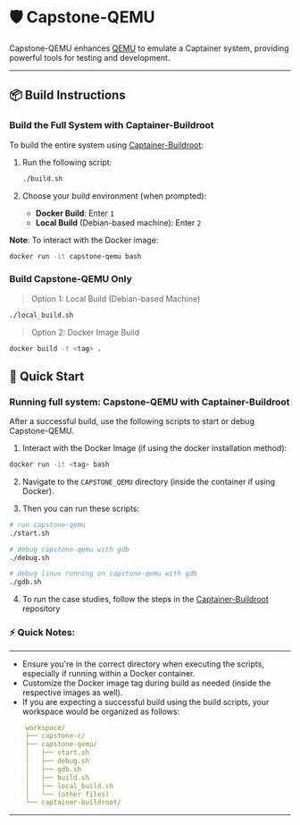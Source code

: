 # 🛡️ Capstone-QEMU

Capstone-QEMU enhances [QEMU](https://github.com/qemu/qemu) to emulate a Captainer system, providing powerful tools for testing and development.

---

## 📦 **Build Instructions**

### Build the Full System with Captainer-Buildroot

To build the entire system using [Captainer-Buildroot](https://github.com/project-starch/captainer-buildroot):

1. Run the following script:
   ```bash
   ./build.sh
   ```

2. Choose your build environment (when prompted):
   - **Docker Build**: Enter `1`
   - **Local Build** (Debian-based machine): Enter `2`

**Note**: To interact with the Docker image:

```bash
docker run -it capstone-qemu bash
```

### Build Capstone-QEMU Only

> Option 1: Local Build (Debian-based Machine)
```bash
./local_build.sh
```
> Option 2: Docker Image Build
```bash
docker build -t <tag> .
```

## 🚀 **Quick Start**

### Running full system: Capstone-QEMU with Captainer-Buildroot
After a successful build, use the following scripts to start or debug Capstone-QEMU.

1. Interact with the Docker Image (if using the docker installation method):
```bash
docker run -it <tag> bash
```
2. Navigate to the `CAPSTONE_QEMU` directory (inside the container if using Docker).

3. Then you can run these scripts:

```sh
# run capstone-qemu
./start.sh
```

```sh
# debug capstone-qemu with gdb
./debug.sh
```

```sh
# debug linux running on capstone-qemu with gdb
./gdb.sh
```

4. To run the case studies, follow the steps in the [Captainer-Buildroot](https://github.com/project-starch/captainer-buildroot) repository

### ⚡ **Quick Notes:**
---

- Ensure you're in the correct directory when executing the scripts, especially if running within a Docker container.
- Customize the Docker image tag during build as needed (inside the respective images as well).
- If you are expecting a successful build using the build scripts, your workspace would be organized as follows:
```yaml
    workspace/
    ├── capstone-c/
    ├── capstone-qemu/
    │   ├── start.sh
    │   ├── debug.sh
    │   ├── gdb.sh
    │   ├── build.sh
    │   ├── local_build.sh
    │   └── (other files)
    └── captainer-buildroot/
```
---

